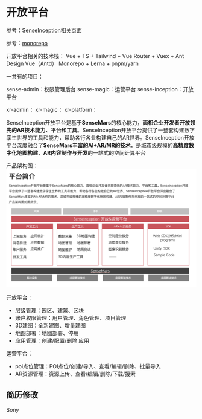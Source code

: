 # 开放平台
参考：[SenseInception相关页面](https://blog.csdn.net/2302_81579422/article/details/149420166)

参考：[monorepo](./monorepo与微前端.md)

开放平台相关的技术栈：
Vue + TS + Tailwind + Vue Router + Vuex + Ant Design Vue（Antd）
Monorepo + Lerna + pnpm/yarn 

一共有的项目：
<!-- 主线平台 -->
sense-admin：权限管理后台
sense-magic：运营平台
sense-inception：开放平台

<!-- 提供给Sony的环境：基本是之前“主线平台”的一个子集，也会有一些Sony定制的需求 -->
xr-admin：
xr-magic：
xr-platform：

SenseInception开放平台是基于**SenseMars**的核心能力，**面相企业开发者开放领先的AR技术能力、平台和工具**。SenseInception开放平台提供了一整套构建数字孪生世界的工具和能力，帮助各行各业构建自己的AR世界。SenseInception开放平台深度融合了**SenseMars丰富的AI+AR/MR的技术**，是城市级规模的**高精度数字化地图构建**，**AR内容制作与开发**的一站式的空间计算平台

产品架构图：
![开放平台架构图](../icon/开放平台.jpg)


开放平台：
* 层级管理：园区、建筑、区块
* 账户权限管理：用户管理、角色管理、项目管理
* 3D建图：全新建图、增量建图
* 地图部署：地图部署、停用
* 应用管理：创建/配置/删除 应用

运营平台：
* poi点位管理：POI点位/创建/导入、查看/编辑/删除、批量导入
* AR资源管理：资源上传、查看/编辑/删除/下载/搜索


## 简历修改


Sony
